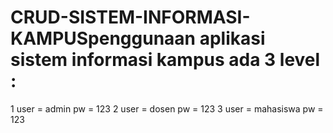 # CRUD-SISTEM-INFORMASI-KAMPUSpenggunaan aplikasi sistem informasi kampus ada 3 level :
 1 user = admin
   pw   = 123
 2 user = dosen
   pw   = 123
 3 user = mahasiswa
   pw   = 123

